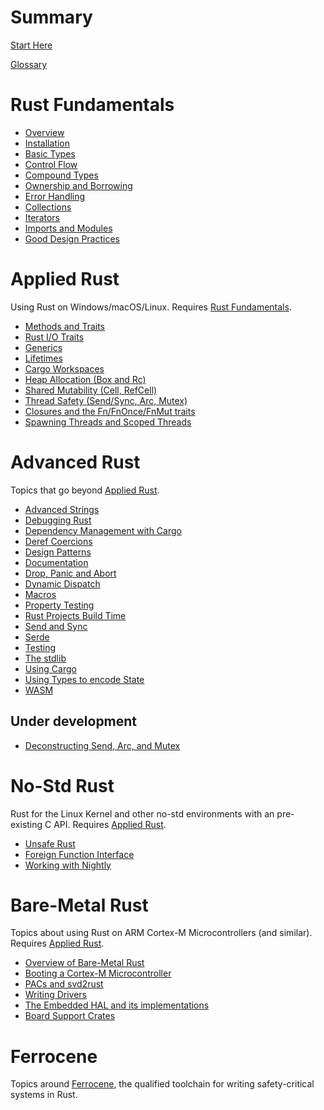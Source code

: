<!-- markdownlint-disable MD025 -->
# Summary

[Start Here](./start_here.md)

[Glossary](./glossary.md)

# Rust Fundamentals

* [Overview](./overview.md)
* [Installation](./installation.md)
* [Basic Types](./basic-types.md)
* [Control Flow](./control-flow.md)
* [Compound Types](./compound-types.md)
* [Ownership and Borrowing](./ownership.md)
* [Error Handling](./error-handling.md)
* [Collections](./collections.md)
* [Iterators](./iterators.md)
* [Imports and Modules](./imports-and-modules.md)
* [Good Design Practices](./good-design-practices.md)

# Applied Rust

Using Rust on Windows/macOS/Linux. Requires [Rust Fundamentals](#rust-fundamentals).

* [Methods and Traits](./methods-traits.md)
* [Rust I/O Traits](./io.md)
* [Generics](./generics.md)
* [Lifetimes](./lifetimes.md)
* [Cargo Workspaces](./cargo-workspaces.md)
* [Heap Allocation (Box and Rc)](./heap.md)
* [Shared Mutability (Cell, RefCell)](./shared-mutability.md)
* [Thread Safety (Send/Sync, Arc, Mutex)](./thread-safety.md)
* [Closures and the Fn/FnOnce/FnMut traits](./closures.md)
* [Spawning Threads and Scoped Threads](./spawning-threads.md)

# Advanced Rust

Topics that go beyond [Applied Rust](#applied-rust).

* [Advanced Strings](./advanced-strings.md)
* [Debugging Rust](./debugging-rust.md)
* [Dependency Management with Cargo](./dependency-management.md)
* [Deref Coercions](./deref-coercions.md)
* [Design Patterns](./design-patterns.md)
* [Documentation](./documentation.md)
* [Drop, Panic and Abort](./drop-panic-abort.md)
* [Dynamic Dispatch](./dynamic-dispatch.md)
* [Macros](./macros.md)
* [Property Testing](./property-testing.md)
* [Rust Projects Build Time](./rust-build-time.md)
* [Send and Sync](./send-and-sync.md)
* [Serde](./serde.md)
* [Testing](./testing.md)
* [The stdlib](./std-lib-tour.md)
* [Using Cargo](./using-cargo.md)
* [Using Types to encode State](./type-state.md)
* [WASM](./wasm.md)

## Under development

* [Deconstructing Send, Arc, and Mutex](./deconstructing-send-arc-mutex.md)
# No-Std Rust

Rust for the Linux Kernel and other no-std environments with an pre-existing C API. Requires [Applied Rust](#applied-rust).

* [Unsafe Rust](./unsafe.md)
* [Foreign Function Interface](./ffi.md)
* [Working with Nightly](./working-with-nighly.md)

<!--
## Under development

* [Overview of no-std Rust]()
* [Rust in the Linux Kernel]()
* [Rust on an RTOS]()
* [Writing a new target]()
-->

# Bare-Metal Rust

Topics about using Rust on ARM Cortex-M Microcontrollers (and similar). Requires [Applied Rust](#applied-rust).

* [Overview of Bare-Metal Rust](./rust-bare-metal.md)
* [Booting a Cortex-M Microcontroller](./booting-cortex-m.md)
* [PACs and svd2rust](./pac-svd2rust.md)
* [Writing Drivers](./writing-drivers.md)
* [The Embedded HAL and its implementations](./embedded-hals.md)
* [Board Support Crates](./board-support.md)

<!--
## Under development

* [Exceptions and Interrupts on a Cortex-M Microcontroller]()
* [Using RTIC v1]()
-->

# Ferrocene

Topics around [Ferrocene](https://ferrous-systems.com/ferrocene/), the qualified toolchain for writing safety-critical systems in Rust.

<!--
## Under development

* [Installing and Using Ferrocene]()
-->
